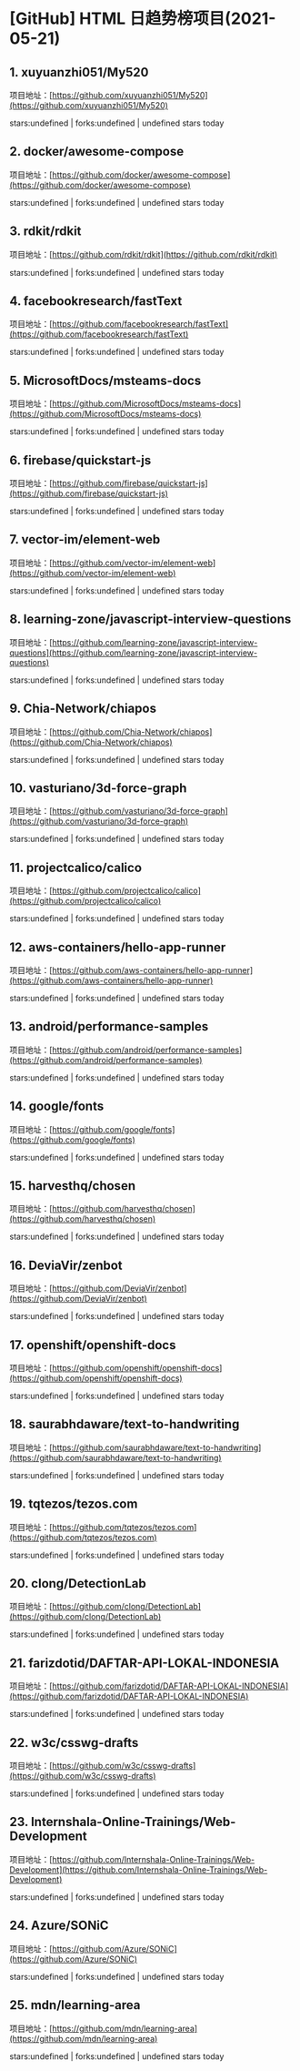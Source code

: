 # [GitHub] HTML 日趋势榜项目(2021-05-21)

## 1. xuyuanzhi051/My520 

项目地址：[https://github.com/xuyuanzhi051/My520](https://github.com/xuyuanzhi051/My520)

stars:undefined | forks:undefined | undefined stars today 



## 2. docker/awesome-compose 

项目地址：[https://github.com/docker/awesome-compose](https://github.com/docker/awesome-compose)

stars:undefined | forks:undefined | undefined stars today 



## 3. rdkit/rdkit 

项目地址：[https://github.com/rdkit/rdkit](https://github.com/rdkit/rdkit)

stars:undefined | forks:undefined | undefined stars today 



## 4. facebookresearch/fastText 

项目地址：[https://github.com/facebookresearch/fastText](https://github.com/facebookresearch/fastText)

stars:undefined | forks:undefined | undefined stars today 



## 5. MicrosoftDocs/msteams-docs 

项目地址：[https://github.com/MicrosoftDocs/msteams-docs](https://github.com/MicrosoftDocs/msteams-docs)

stars:undefined | forks:undefined | undefined stars today 



## 6. firebase/quickstart-js 

项目地址：[https://github.com/firebase/quickstart-js](https://github.com/firebase/quickstart-js)

stars:undefined | forks:undefined | undefined stars today 



## 7. vector-im/element-web 

项目地址：[https://github.com/vector-im/element-web](https://github.com/vector-im/element-web)

stars:undefined | forks:undefined | undefined stars today 



## 8. learning-zone/javascript-interview-questions 

项目地址：[https://github.com/learning-zone/javascript-interview-questions](https://github.com/learning-zone/javascript-interview-questions)

stars:undefined | forks:undefined | undefined stars today 



## 9. Chia-Network/chiapos 

项目地址：[https://github.com/Chia-Network/chiapos](https://github.com/Chia-Network/chiapos)

stars:undefined | forks:undefined | undefined stars today 



## 10. vasturiano/3d-force-graph 

项目地址：[https://github.com/vasturiano/3d-force-graph](https://github.com/vasturiano/3d-force-graph)

stars:undefined | forks:undefined | undefined stars today 



## 11. projectcalico/calico 

项目地址：[https://github.com/projectcalico/calico](https://github.com/projectcalico/calico)

stars:undefined | forks:undefined | undefined stars today 



## 12. aws-containers/hello-app-runner 

项目地址：[https://github.com/aws-containers/hello-app-runner](https://github.com/aws-containers/hello-app-runner)

stars:undefined | forks:undefined | undefined stars today 



## 13. android/performance-samples 

项目地址：[https://github.com/android/performance-samples](https://github.com/android/performance-samples)

stars:undefined | forks:undefined | undefined stars today 



## 14. google/fonts 

项目地址：[https://github.com/google/fonts](https://github.com/google/fonts)

stars:undefined | forks:undefined | undefined stars today 



## 15. harvesthq/chosen 

项目地址：[https://github.com/harvesthq/chosen](https://github.com/harvesthq/chosen)

stars:undefined | forks:undefined | undefined stars today 



## 16. DeviaVir/zenbot 

项目地址：[https://github.com/DeviaVir/zenbot](https://github.com/DeviaVir/zenbot)

stars:undefined | forks:undefined | undefined stars today 



## 17. openshift/openshift-docs 

项目地址：[https://github.com/openshift/openshift-docs](https://github.com/openshift/openshift-docs)

stars:undefined | forks:undefined | undefined stars today 



## 18. saurabhdaware/text-to-handwriting 

项目地址：[https://github.com/saurabhdaware/text-to-handwriting](https://github.com/saurabhdaware/text-to-handwriting)

stars:undefined | forks:undefined | undefined stars today 



## 19. tqtezos/tezos.com 

项目地址：[https://github.com/tqtezos/tezos.com](https://github.com/tqtezos/tezos.com)

stars:undefined | forks:undefined | undefined stars today 



## 20. clong/DetectionLab 

项目地址：[https://github.com/clong/DetectionLab](https://github.com/clong/DetectionLab)

stars:undefined | forks:undefined | undefined stars today 



## 21. farizdotid/DAFTAR-API-LOKAL-INDONESIA 

项目地址：[https://github.com/farizdotid/DAFTAR-API-LOKAL-INDONESIA](https://github.com/farizdotid/DAFTAR-API-LOKAL-INDONESIA)

stars:undefined | forks:undefined | undefined stars today 



## 22. w3c/csswg-drafts 

项目地址：[https://github.com/w3c/csswg-drafts](https://github.com/w3c/csswg-drafts)

stars:undefined | forks:undefined | undefined stars today 



## 23. Internshala-Online-Trainings/Web-Development 

项目地址：[https://github.com/Internshala-Online-Trainings/Web-Development](https://github.com/Internshala-Online-Trainings/Web-Development)

stars:undefined | forks:undefined | undefined stars today 



## 24. Azure/SONiC 

项目地址：[https://github.com/Azure/SONiC](https://github.com/Azure/SONiC)

stars:undefined | forks:undefined | undefined stars today 



## 25. mdn/learning-area 

项目地址：[https://github.com/mdn/learning-area](https://github.com/mdn/learning-area)

stars:undefined | forks:undefined | undefined stars today 



